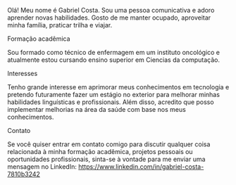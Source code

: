 Olá! Meu nome é Gabriel Costa. Sou uma pessoa comunicativa e adoro aprender novas habilidades. Gosto de me manter ocupado, aproveitar minha família, praticar trilha e viajar.

Formação acadêmica

Sou formado como técnico de enfermagem em um instituto oncológico e atualmente estou cursando ensino superior em Ciencias da computação.

Interesses

Tenho grande interesse em aprimorar meus conhecimentos em tecnologia e pretendo futuramente fazer um estágio no exterior para melhorar minhas habilidades linguísticas e profissionais. Além disso, acredito que posso implementar melhorias na área da saúde com base nos meus conhecimentos.

Contato

Se você quiser entrar em contato comigo para discutir qualquer coisa relacionada à minha formação acadêmica, projetos pessoais ou oportunidades profissionais, sinta-se à vontade para me enviar uma mensagem no LinkedIn: https://www.linkedin.com/in/gabriel-costa-7810b3242
